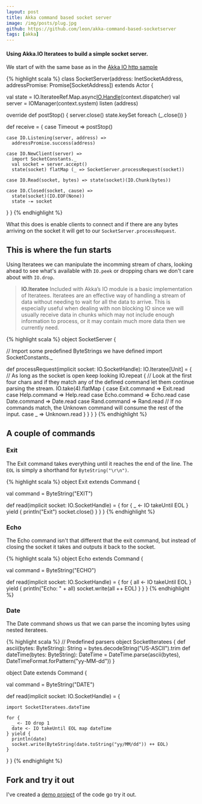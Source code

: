 ```yaml
---
layout: post
title: Akka command based socket server
image: /img/posts/plug.jpg
github: https://github.com/leon/akka-command-based-socketserver
tags: [akka]
---
```


#### Using Akka.IO Iteratees to build a simple socket server.

We start of with the same base as in the [Akka IO http sample](http://doc.akka.io/docs/akka/snapshot/scala/io.html#Http_Server)

{% highlight scala %}
class SocketServer(address: InetSocketAddress, addressPromise: Promise[SocketAddress]) extends Actor {

  val state = IO.IterateeRef.Map.async[IO.Handle]()(context.dispatcher)
  val server = IOManager(context.system) listen (address)

  override def postStop() {
    server.close()
    state.keySet foreach (_.close())
  }

  def receive = {
    case Timeout =>
      postStop()

    case IO.Listening(server, address) =>
      addressPromise.success(address)

    case IO.NewClient(server) =>
      import SocketConstants._
      val socket = server.accept()
      state(socket) flatMap (_ => SocketServer.processRequest(socket))

    case IO.Read(socket, bytes) => state(socket)(IO.Chunk(bytes))

    case IO.Closed(socket, cause) =>
      state(socket)(IO.EOF(None))
      state -= socket
  }
}
{% endhighlight %}

What this does is enable clients to connect and if there are any bytes arriving on the socket it will get to our `SocketServer.processRequest`.

## This is where the fun starts

Using Iteratees we can manipulate the incomming stream of chars, looking ahead to see what's available with `IO.peek` or dropping chars we don't care about with `IO.drop`.

> **IO.Iteratee** Included with Akka’s IO module is a basic implementation of Iteratees. Iteratees are an effective way of handling a stream of data without needing to wait for all the data to arrive. This is especially useful when dealing with non blocking IO since we will usually receive data in chunks which may not include enough information to process, or it may contain much more data then we currently need.

{% highlight scala %}
object SocketServer {

  // Import some predefined ByteStrings we have defined
  import SocketConstants._

  def processRequest(implicit socket: IO.SocketHandle): IO.Iteratee[Unit] = {
    // As long as the socket is open keep looking
    IO.repeat {
      // Look at the first four chars and if they match any of the defined command let them continue parsing the stream.
      IO.take(4).flatMap {
        case Exit.command => Exit.read
        case Help.command => Help.read
        case Echo.command => Echo.read
        case Date.command => Date.read
        case Rand.command => Rand.read
        // If no commands match, the Unknown command will consume the rest of the input.
        case _ => Unknown.read
      }
    }
  }
}
{% endhighlight %}

## A couple of commands

### Exit

The Exit command takes everything until it reaches the end of the line.
The `EOL` is simply a shorthand for `ByteString("\r\n")`.

{% highlight scala %}
object Exit extends Command {

  val command = ByteString("EXIT")

  def read(implicit socket: IO.SocketHandle) = {
    for {
      _ <- IO takeUntil EOL
    } yield {
      println("Exit")
      socket.close()
    }
  }
}
{% endhighlight %}

### Echo

The Echo command isn't that different that the exit command, but instead of closing the socket it takes and outputs it back to the socket.

{% highlight scala %}
object Echo extends Command {

  val command = ByteString("ECHO")

  def read(implicit socket: IO.SocketHandle) = {
    for {
      all <- IO takeUntil EOL
    } yield {
      println("Echo: " + all)
      socket.write(all ++ EOL)
    }
  }
}
{% endhighlight %}

### Date

The Date command shows us that we can parse the incoming bytes using nested iteratees.

{% highlight scala %}
// Predefined parsers
object SocketIteratees {
  def ascii(bytes: ByteString): String = bytes.decodeString("US-ASCII").trim
  def dateTime(bytes: ByteString): DateTime = DateTime.parse(ascii(bytes), DateTimeFormat.forPattern("yy-MM-dd"))
}

object Date extends Command {

  val command = ByteString("DATE")

  def read(implicit socket: IO.SocketHandle) = {

    import SocketIteratees.dateTime

    for {
      _ <- IO drop 1
      date <- IO takeUntil EOL map dateTime
    } yield {
      println(date)
      socket.write(ByteString(date.toString("yy/MM/dd")) ++ EOL)
    }
  }
}
{% endhighlight %}

## Fork and try it out

I've created a [demo project](https://github.com/leon/akka-command-based-socketserver) of the code go try it out.
